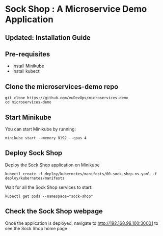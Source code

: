 # Sock Shop : A Microservice Demo Application
## Updated: Installation Guide
## Pre-requisites
- Install Minikube
- Install kubectl
## Clone the microservices-demo repo
```
git clone https://github.com/vuDevOps/microservices-demo
cd microservices-demo
```
## Start Minikube
You can start Minikube by running:
```
minikube start --memory 8192 --cpus 4
```
## Deploy Sock Shop
Deploy the Sock Shop application on Minikube
```
kubectl create -f deploy/kubernetes/manifests/00-sock-shop-ns.yaml -f deploy/kubernetes/manifests
```
Wait for all the Sock Shop services to start:
```
kubectl get pods --namespace="sock-shop"
```
## Check the Sock Shop webpage

Once the application is deployed, navigate to http://192.168.99.100:30001 to see the Sock Shop home page